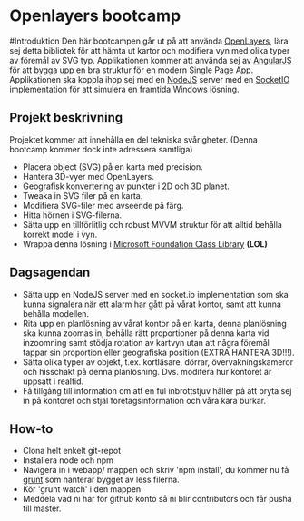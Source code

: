 Openlayers bootcamp
===================

#Introduktion
Den här bootcampen går ut på att använda [OpenLayers](http://openlayers.org/), lära sej detta bibliotek för att hämta ut kartor och modifiera vyn med olika typer av föremål av SVG typ. Applikationen kommer att använda sej av [AngularJS](http://www.angularjs.org) för att bygga upp en bra struktur för en modern Single Page App. Applikationen ska koppla ihop sej med en [NodeJS](http://nodejs.org) server med en [SocketIO](http://socket.io/) implementation för att simulera en framtida Windows lösning. 


Projekt beskrivning
--------------------
Projektet kommer att innehålla en del tekniska svårigheter. (Denna bootcamp kommer dock inte adressera samtliga)
* Placera object (SVG) på en karta med precision.
* Hantera 3D-vyer med OpenLayers.
* Geografisk konvertering av punkter i 2D och 3D planet.
* Tweaka in SVG filer på en karta. 
* Modifiera SVG-filer med avseende på färg.
* Hitta hörnen i SVG-filerna.
* Sätta upp en tillförlitlig och robust MVVM struktur för att alltid behålla korrekt model i vyn.
* Wrappa denna lösning i [Microsoft Foundation Class Library](http://en.wikipedia.org/wiki/Microsoft_Foundation_Class_Library) **(LOL)**


Dagsagendan
--------------------

* Sätta upp en NodeJS server med en socket.io implementation som ska kunna signalera när ett alarm har gått på vårat kontor, samt att kunna behålla modellen. 
* Rita upp en planlösning av vårat kontor på en karta, denna planlösning ska kunna zoomas in, behålla rätt proportioner på denna karta vid inzoomning samt stödja rotation av kartvyn utan att några föremål tappar sin proportion eller geografiska position (EXTRA HANTERA 3D!!!).
* Sätta olika typer av objekt, t.ex. kortläsare, dörrar, övervakningskameror och hisschakt på denna planlösning. Dvs. modifera hur kontoret är uppsatt i realtid.
* Få tillgång till information om att en ful inbrottstjuv håller på att bryta sej in på kontoret och stjäl företagsinformation och våra kära burkar.

How-to
-----------------------
* Clona helt enkelt git-repot
* Installera node och npm
* Navigera in i webapp/ mappen och skriv 'npm install', du kommer nu få [grunt](http://gruntjs.com/) som hanterar bygget av less filerna.
* Kör 'grunt watch' i den mappen
* Meddela vad ni har för github konto så ni blir contributors och får pusha till master.

